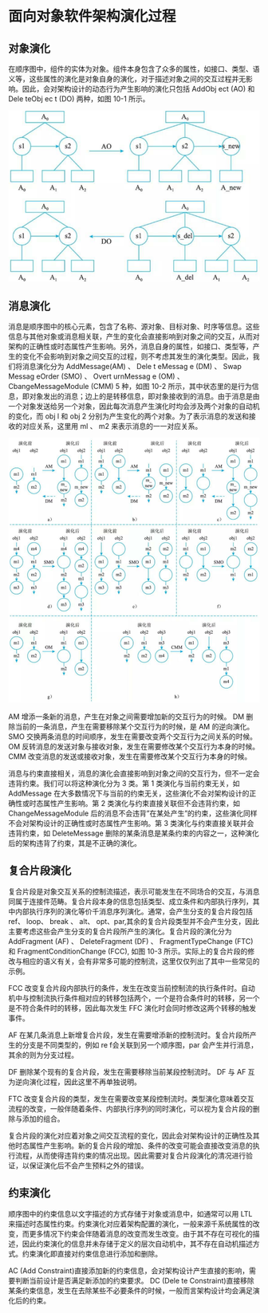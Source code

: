 # 面向对象软件架构演化过程

## 对象演化

在顺序图中，组件的实体为对象。组件本身包含了众多的属性，如接口、类型、语义等，这些属性的演化是对象自身的演化，对于描述对象之间的交互过程并无影响。因此，会对架构设计的动态行为产生影响的演化只包括 AddObj ect (AO) 和 Dele teObj ec t (DO) 两种，如图 10-1 所示。

![alt text](2面向对象软件架构演化过程/对象演化的自动机表示.png)

## 消息演化

消息是顺序图中的核心元素，包含了名称、源对象、目标对象、时序等信息。这些信息与其他对象或消息相关联，产生的变化会直接影响到对象之间的交互，从而对架构的正确性或时态属性产生影响。另外，消息自身的属性，如接口、类型等，产生的变化不会影响到对象之间交互的过程，则不考虑其发生的演化类型。因此，我们将消息演化分为 AddMessage(AM) 、 Dele t eMessag e (DM) 、 Swap Messag eOrder (SMO) 、 Overt urnMessag e (OM) 、CbangeMessageModule  (CMM)  5 种，如图 10-2 所示，其中状态里的是行为信息，即对象发出的消息；边上的是转移信息，即对象接收到的消息。由于消息是由一个对象发送给另一个对象，因此每次消息产生演化时均会涉及两个对象的自动机的变化，而 obj l 和 obj 2 分别为产生变化的两个对象。为了表示消息的发送和接收的对应关系，这里用 ml 、 m2 来表示消息的一一对应关系。

![alt text](2面向对象软件架构演化过程/消息演化的自动机表示.png)

AM 增添一条新的消息，产生在对象之间需要增加新的交互行为的时候。 DM 删除当前的一条消息，产生在需要移除某个交互行为的时候，是 AM 的逆向演化。 SMO 交换两条消息的时间顺序，发生在需要改变两个交互行为之间关系的时候。 OM 反转消息的发送对象与接收对象，发生在需要修改某个交互行为本身的时候。 CMM 改变消息的发送或接收对象，发生在需要修改某个交互行为本身的时候。

消息与约束直接相关，消息的演化会直接影响到对象之间的交互行为，但不一定会违背约束。我们可以将这种演化分为 3 类。第 1 类演化与当前约束无关，如 AddMessage 在大多数情况下与当前的约束无关，这些演化不会对架构设计的正确性或时态属性产生影响。第 2 类演化与约束直接关联但不会违背约束，如 ChangeMessageModule 后的消息不会违背”在某处产生”的约束，这些演化同样不会对架构设计的正确性或时态属性产生影响。第 3 类演化与约束直接关联并会违背约束，如 DeleteMessage 删除的某条消息是某条约束的内容之一，这种演化后的架构违背了约束，其是不正确的演化。

## 复合片段演化

复合片段是对象交互关系的控制流描述，表示可能发生在不同场合的交互，与消息同属于连接件范畴。复合片段本身的信息包括类型、成立条件和内部执行序列，其中内部执行序列的演化等价千消息序列演化。通常，会产生分支的复合片段包括 ref、 loop、 break 、 alt、 opt、par,其余的复合片段类型并不会产生分支，因此主要考虑这些会产生分支的复合片段所产生的演化。复合片段的演化分为 AddFragment (AF) 、 DeleteFragment (DF) 、 FragmentTypeChange (FTC) 和 FragmentConditionChange (FCC), 如图 10-3 所示。实际上的复合片段的修改与相应的语义有关，会有非常多可能的控制流，这里仅仅列出了其中一些常见的示例。

FCC 改变复合片段内部执行的条件，发生在改变当前控制流的执行条件时。自动机中与控制流执行条件相对应的转移包括两个，一个是符合条件时的转移，另一个是不符合条件时的转移，因此每次发生 FFC 演化时会同时修改这两个转移的触发事件。

AF 在某几条消息上新增复合片段，发生在需要增添新的控制流时。复合片段所产生的分支是不同类型的，例如 re f会关联到另一个顺序图，par 会产生并行消息，其余的则为分支过程。

DF 删除某个现有的复合片段，发生在需要移除当前某段控制流时。 DF 与 AF 互为逆向演化过程，因此这里不再单独说明。

FTC 改变复合片段的类型，发生在需要改变某段控制流时。类型演化意味着交互流程的改变，一般伴随着条件、内部执行序列的同时演化，可以视为复合片段的删除与添加的组合。

复合片段的演化对应着对象之间交互流程的变化，因此会对架构设计的正确性及其他时态属性产生影响。新的复合片段的增加、条件的改变可能会直接改变消息的执行流程，从而使得违背约束的情况出现。因此需要对复合片段演化的清况进行验证，以保证演化后不会产生预料之外的错误。

## 约束演化

顺序图中的约束信息以文字描述的方式存储于对象或消息中，如通常可以用 LTL 来描述时态属性约束。约束演化对应着架构配置的演化，一般来源千系统属性的改变，而更多情况下约束会伴随着消息的改变而发生改变。由于其不存在可视化的描述，因此约束演化的信息并未存储于定义的层次自动机中，其不存在自动机描述方式。约束演化即直接对约束信息进行添加和删除。

AC  (Add  Constraint)直接添加新的约束信息，会对架构设计产生直接的影响，需要判断当前设计是否满足新添加的约束要求。
DC  (Dele te Constraint)直接移除某条约束信息，发生在去除某些不必要条件的时候，一般而言架构设计均会满足演化后的约束。
